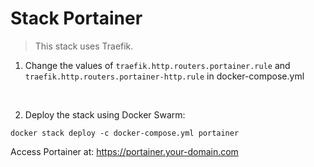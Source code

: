 # Stack Portainer
> This stack uses Traefik.

1. Change the values of `traefik.http.routers.portainer.rule` and `traefik.http.routers.portainer-http.rule` in docker-compose.yml

<br>

2. Deploy the stack using Docker Swarm:

```
docker stack deploy -c docker-compose.yml portainer
```

Access Portainer at: https://portainer.your-domain.com
